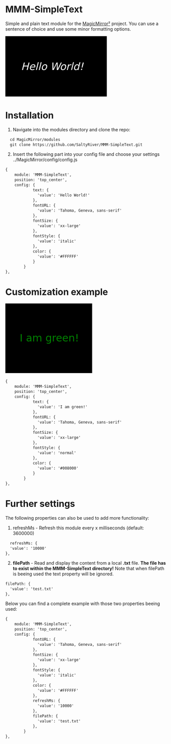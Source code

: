 # MMM-SimpleText
Simple and plain text module for the [MagicMirror²](https://github.com/MichMich/MagicMirror) project.
You can use a sentence of choice and use some minor formatting options.

![Screenshot](demo_screenshot.png)

# Installation
1. Navigate into the modules directory and clone the repo:
```
  cd MagicMirror/modules
  git clone https://github.com/SaltyRiver/MMM-SimpleText.git
```

2. Insert the following part into your config file and choose your settings
../MagicMirror/config/config.js

```
{
 	module: 'MMM-SimpleText',
 	position: 'top_center',
 	config: {
			text: {
			  'value': 'Hello World!'
			},
			fontURL: {
			  'value': 'Tahoma, Geneva, sans-serif'
			},
			fontSize: {
			  'value': 'xx-large'
			},
			fontStyle: {
			  'value': 'italic'
			},
			color: {
			  'value': '#FFFFFF'
			}
		}
},

```


# Customization example
![Screenshot](screenshot_green.png)


```
{
 	module: 'MMM-SimpleText',
 	position: 'top_center',
 	config: {
			text: {
			  'value': 'I am green!'
			},
			fontURL: {
			  'value': 'Tahoma, Geneva, sans-serif'
			},
			fontSize: {
			  'value': 'xx-large'
			},
			fontStyle: {
			  'value': 'normal'
			},
			color: {
			  'value': '#008000'
			}
		}
},
```


# Further settings
The following properties can also be used to add more functionality:

1. refreshMs - Refresh this module every x milliseconds (default: 3600000)
```
  refreshMs: {
  'value': '10000'
},
```


2. **filePath** - Read and display the content from a local **.txt** file. 
**The file has to exist within the MMM-SimpleText directory!** 
Note that when filePath is beeing used the text property will be ignored.
```
filePath: {
  'value': 'test.txt'
},
```


Below you can find a complete example with those two properties beeing used:
```
{
 	module: 'MMM-SimpleText',
 	position: 'top_center',
 	config: {
			fontURL: {
			  'value': 'Tahoma, Geneva, sans-serif'
			},
			fontSize: {
			  'value': 'xx-large'
			},
			fontStyle: {
			  'value': 'italic'
			},
			color: {
			  'value': '#FFFFFF'
			},
			refreshMs: {
			  'value': '10000'
			},
			filePath: {
			  'value': 'test.txt'
			},
		}
},
```
